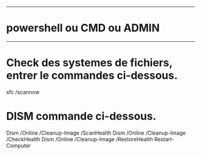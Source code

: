 

---------------------------------------------------------------------

# powershell ou CMD ou ADMIN

---------------------------------------------------------------------

# Check des systemes de fichiers, entrer le commandes ci-dessous.

sfc /scannow

# DISM commande ci-dessous.

Dism /Online /Cleanup-Image /ScanHealth
Dism /Online /Cleanup-Image /CheckHealth
Dism /Online /Cleanup-Image /RestoreHealth
Restart-Computer
